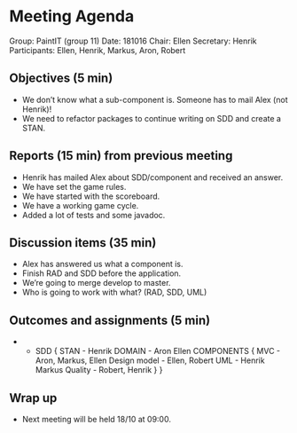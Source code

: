 ﻿# Meeting Agenda

Group: PaintIT (group 11)
Date: 181016
Chair: Ellen
Secretary: Henrik
Participants: Ellen, Henrik, Markus, Aron, Robert


## Objectives (5 min) 
* We don’t know what a sub-component is. Someone has to mail Alex (not Henrik)!
* We need to refactor packages to continue writing on SDD and create a STAN.

## Reports (15 min) from previous meeting
   * Henrik has mailed Alex about SDD/component and received an answer.
   * We have set the game rules.
   * We have started with the scoreboard.
   * We have a working game cycle.
   * Added a lot of tests and some javadoc.


## Discussion items (35 min)
   * Alex has answered us what a component is.
   * Finish RAD and SDD before the application.
   * We’re going to merge develop to master.
   * Who is going to work with what? (RAD, SDD, UML)



## Outcomes and assignments (5 min)
   *    * SDD {
STAN - Henrik
DOMAIN - Aron Ellen
COMPONENTS {
                MVC - Aron, Markus, Ellen
                Design model - Ellen, Robert
                UML - Henrik Markus
Quality - Robert, Henrik
}
}




## Wrap up
   * Next meeting will be held 18/10 at 09:00.